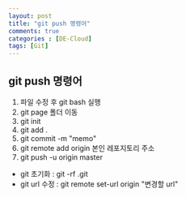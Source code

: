 ```yaml
---
layout: post
title: "git push 명령어"
comments: true
categories : [DE-Cloud]
tags: [Git]
---
```


## git push 명령어

1. 파일 수정 후 git bash 실행
2. git page 폴더 이동
3. git init
4. git add .
5. git commit -m "memo"
6. git remote add origin 본인 레포지토리 주소
7. git push -u origin master

* git 초기화 : git -rf .git
* git url 수정 : git remote set-url origin "변경할 url"
